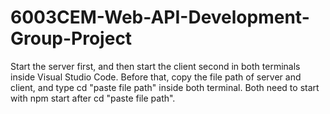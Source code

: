 # 6003CEM-Web-API-Development-Group-Project
Start the server first, and then start the client second in both terminals inside Visual Studio Code. Before that, copy the file path of server and client, and type cd "paste file path" inside both terminal. Both need to start with npm start after cd "paste file path".
